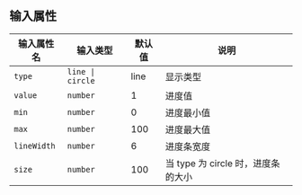 <h2 uiAnchor id="输入属性">输入属性</h2>

| 输入属性名     | 输入类型      | 默认值 | 说明    |
| --            | --                | --    |--     |
| `type`        | `line \| circle`  | line  |显示类型     |
| `value`       | `number`          | 1     |进度值     |
| `min`         | `number`          | 0     |进度最小值   |
| `max`         | `number`          | 100   |进度最大值   |
| `lineWidth`   | `number`          | 6     |进度条宽度   |
| `size`        | `number`          | 100   |当 type 为 circle 时，进度条的大小   |
